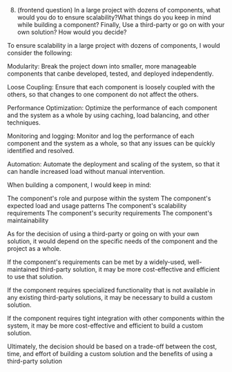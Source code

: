08)   (frontend question) In a large project with dozens of components, what would
you do to ensure scalability?What things do you keep in mind while building a
component? Finally, Use a third-party or go on with your own solution? How 
would you decide?

To ensure scalability in a large project with dozens of components, I would consider the following:

Modularity: Break the project down into smaller, more manageable components that canbe 
developed, tested, and deployed independently.

Loose Coupling: Ensure that each component is loosely coupled with the others, 
so that changes to one component do not affect the others.

Performance Optimization: Optimize the performance of each component and the system as
a whole by using caching, load balancing, and other techniques.

Monitoring and logging: Monitor and log the performance of each component and the 
system as a whole, so that any issues can be quickly identified and resolved.

Automation: Automate the deployment and scaling of the system, so that it can handle 
increased load without manual intervention.

When building a component, I would keep in mind:

The component's role and purpose within the system
The component's expected load and usage patterns
The component's scalability requirements
The component's security requirements
The component's maintainability

As for the decision of using a third-party or going on with your own solution, 
it would depend on the specific needs of the component and the project as a whole.

If the component's requirements can be met by a widely-used, 
well-maintained third-party solution, it may be more cost-effective and efficient 
to use that solution.

If the component requires specialized functionality that is not available in any 
existing third-party solutions, it may be necessary to build a custom solution.

If the component requires tight integration with other components within the system, 
it may be more cost-effective and efficient to build a custom solution.

Ultimately, the decision should be based on a trade-off between the cost, time, and 
effort of building a custom solution and the benefits of using a third-party solution
